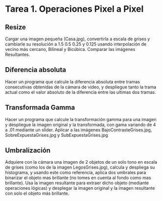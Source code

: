 # Tarea 1. Operaciones Pixel a Pixel

## Resize
Cargar una imagen pequeña (Casa.jpg), convertirla a escala de grises y cambiarle su resolución a 1.5 0.5 0.25 y 0.125 usando interpolación de vecino más cercano, Bilineal y Bicúbica. Comparar las imágenes Resultantes.

## Diferencia absoluta
Hacer un programa que calcule la diferencia absoluta entre tramas consecutivas obtenidas de la cámara de video, y despliegue tanto la trama actual como el valor absoluto de la diferencia entre las ultimas dos tramas.

## Transformada Gamma
Hacer un programa que calcule la transformación gamma para una imagen y despliegue la imagen original y la transformada, con gama variando de 4 a .01 mediante un slider. Aplicar a las imágenes BajoContrasteGrises.jpg, SobreExpuestaGrises.jpg y SubExpuestaGrises.jpg

## Umbralización
Adquiere con la cámara una imagen de 2 objetos de un solo tono en escala de grises (como los de la imagen LegosGrises.jpg), calcula y despliega su histograma, y usando este como referencia, aplica dos umbrales para binarizar el objeto mas brillante (no tomes en cuenta al fondo como mas brillante). Usa la imagen resultante para extraer dicho objeto (mediante operaciones lógicas) y desplegar la imagen original y la imagen resultante con solo el objeto más brillante. 